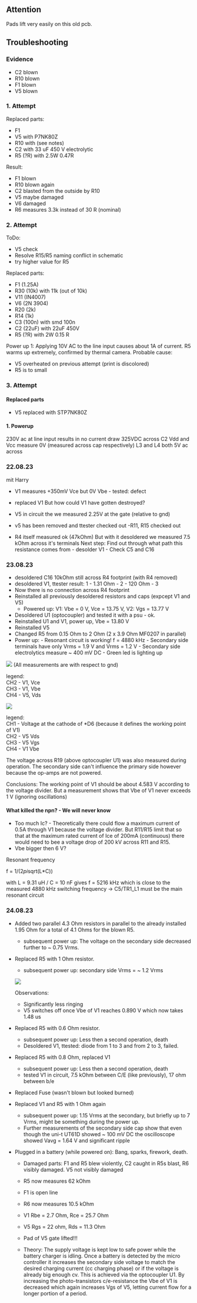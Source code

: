 ## Attention

Pads lift very easily on this old pcb.

## Troubleshooting

### Evidence

- C2 blown
- R10 blown
- F1 blown
- V5 blown

### 1. Attempt

Replaced parts:  
- F1 
- V5 with P7NK80Z
- R10 with (see notes)
- C2 with 33 uF 450 V electrolytic
- R5 (?R) with 2.5W 0.47R 

Result:  
- F1 blown
- R10 blown again
- C2 blasted from the outside by R10
- V5 maybe damaged
- V6 damaged
- R6 measures 3.3k instead of 30 R (nominal)

### 2. Attempt

ToDo:
- V5 check
- Resolve R15/R5 naming conflict in schematic
- try higher value for R5


Replaced parts:
- F1 (1.25A)
- R30 (10k) with 11k (out of 10k)
- V11 (IN4007)
- V6 (2N 3904)
- R20 (2k)
- R14 (1k)
- C3 (100n) with smd 100n
- C2 (22uF) with 22uF 450V 
- R5 (?R) with 2W 0.15 R 

Power up 1:
Applying 10V AC to the line input causes about 1A of current.
R5 warms up extremely, confirmed by thermal camera.
Probable cause: 
- V5 overheated on previous attempt (print is discolored)
- R5 is to small

### 3. Attempt

#### Replaced parts
- V5 replaced with STP7NK80Z


#### 1. Powerup
   
   230V ac at line input
   results in no current draw
    325VDC across C2
   Vdd and Vcc measure 0V (measured across cap respectively)
   L3 and L4 both 5V ac across

### 22.08.23
mit Harry 
   - V1 measures +350mV Vce but 0V Vbe - tested: defect
   - replaced V1 
      But how could V1 have gotten destroyed?

   - V5 in circuit the we measured 2.25V at the gate (relative to gnd)
   - v5 has been removed and ttester checked out
   -R11, R15 checked out
   - R4 itself measured ok (47kOhm)
   But with it desoldered we measured 7.5 kOhm across it's terminals 
   Next step: Find out through what path this resistance comes from
               - desolder V1
               - Check C5 and C16

### 23.08.23 

- desoldered C16 10kOhm still across R4 footprint (with R4 removed)
- desoldered V1, ttester result: 1 - 1.31 Ohm - 2 - 120 Ohm - 3
- Now there is no connection across R4 footprint
- Reinstalled all previously desoldered resistors and caps (expcept V1 and V5)
   - Powered up: V1: Vbe = 0 V, Vce = 13.75 V, V2: Vgs = 13.77 V
- Desoldered U1 (optocoupler) and tested it with a psu - ok.
- Reinstalled U1 and V1, power up, Vbe = 13.80 V
- Reinstalled V5
- Changed R5 from 0.15 Ohm to 2 Ohm (2 x 3.9 Ohm MF0207 in parallel)
- Power up: - Resonant circuit is working! f = 4880 kHz
            - Secondary side terminals have only Vrms = 1.9 V and Vrms = 1.2 V 
            - Secondary side electrolytics measure ~ 400 mV DC
            - Green led is lighting up

![](prints/V5%20measurement%201%20V5%2023-08-23/DS1Z_QuickPrint1.png)
(All measurements are with respect to gnd)

legend:  
CH2 - V1, Vce  
CH3 - V1, Vbe  
CH4 - V5, Vds  

![](prints/V5%20measurement%203%2023-08-23/DS1Z_QuickPrint2.png)

legend:  
CH1 - Voltage at the cathode of *D6  (because it defines the working point of V1)  
CH2 - V5 Vds  
CH3 - V5 Vgs  
CH4 - V1 Vbe 

The voltage across R19 (above optocoupler U1) was also measured during operation. 
The secondary side can't influence the primary side however because the op-amps are not powered.

Conclusions: 
The working point of V1 should be about 4.583 V according to the voltage divider.
But a measurement shows that Vbe of V1 never exceeds 1 V (ignoring oscillations)

#### What killed the npn? - We will never know

- Too much Ic? - Theoretically there could flow a maximum current of 0.5A through V1 because the voltage divider. But R11/R15 limit that so that at the maximum rated current of Ice of 200mA (continuous) there would need to bee a voltage drop of 200 kV across R11 and R15.
- Vbe bigger then 6 V?

Resonant frequency

f = 1/(2*pi*sqrt(L*C))

with L = 9.31 uH / C = 10 nF gives f = 5216 kHz which is close to the measured 4880 kHz switching frequency -> C5/TR1_L1 must be the main resonant circuit

### 24.08.23

- Added two parallel 4.3 Ohm resistors in parallel to the already installed 1.95 Ohm for a total of 4.1 Ohms for the blown R5.
   - subsequent power up: The voltage on the secondary side decreased further to ~ 0.75 Vrms. 
- Replaced R5 with 1 Ohm resistor.
   - subsequent power up: secondary side Vrms = ~ 1.2 Vrms

   ![](prints/V5%20measurement%204%2024-08-23/DS1Z_QuickPrint3.png)

   Observations:   
   - Significantly less ringing  
   - V5 switches off once Vbe of V1 reaches 0.890 V which now takes 1.48 us

- Replaced R5 with 0.6 Ohm resistor.
   - subsequent power up: Less then a second operation, death
   - Desoldered V1, ttested: diode from 1 to 3 and from 2 to 3, failed.

- Replaced R5 with 0.8 Ohm, replaced V1
   - subsequent power up: Less then a second operation, death
   - tested V1 in circuit, 7.5 kOhm between C/E (like previously), 17 ohm between b/e

- Replaced Fuse (wasn't blown but looked burned)
- Replaced V1 and R5 with 1 Ohm again
   - subsequent power up: 1.15 Vrms at the secondary, but briefly up to 7 Vrms, might be something during the power up.
   - Further measurements of the secondary side cap show that even though the uni-t UT61D showed ~ 100 mV DC the oscilloscope showed Vavg = 1.64 V and significant ripple

- Plugged in a battery (while powered on): Bang, sparks, firework, death.  
   - Damaged parts: F1 and R5 blew violently, C2 caught in R5s blast, R6 visibly damaged. V5 not visibly damaged
   - R5 now measures 62 kOhm
   - F1 is open line
   - R6 now measures 10.5 kOhm
   - V1 Rbe = 2.7 Ohm, Rce = 25.7 Ohm
   - V5 Rgs = 22 ohm, Rds = 11.3 Ohm
   - Pad of V5 gate lifted!!!

   - Theory: The supply voltage is kept low to safe power while the battery charger is idling. Once a battery is detected by the micro controller it increases the secondary side voltage to match the desired charging current (cc charging phase) or if the voltage is already big enough cv. This is achieved via the optocoupler U1. By increasing the photo-transistors c/e-resistance the Vbe of V1 is decreased which again increases Vgs of V5, letting current flow for a longer portion of a period.

   